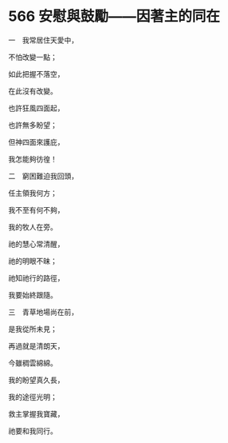 # 566 安慰與鼓勵——因著主的同在

一　我常居住天愛中，

不怕改變一點；

如此把握不落空，

在此沒有改變。

也許狂風四面起，

也許無多盼望；

但神四面來護庇，

我怎能夠彷徨！

二　窮困難迫我回頭，

任主領我何方；

我不至有何不夠，

我的牧人在旁。

祂的慧心常清醒，

祂的明眼不昧；

祂知祂行的路徑，

我要始終跟隨。

三　青草地場尚在前，

是我從所未見；

再過就是清朗天，

今雖稠雲綿綿。

我的盼望真久長，

我的途徑光明；

救主掌握我寶藏，

祂要和我同行。

